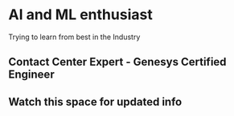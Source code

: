 # AI and ML enthusiast

Trying to learn from best in the Industry

## Contact Center Expert - Genesys Certified Engineer

## Watch this space for updated info
